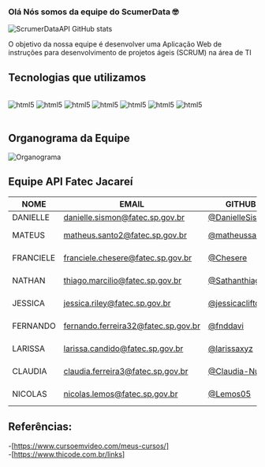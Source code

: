 ### Olá Nós somos da equipe do ScumerData 🤓
![ScrumerDataAPI GitHub stats](https://github-readme-stats.vercel.app/api?username=ScrumerDataAPI&show_icons=true&theme=dracula)

O objetivo da nossa equipe é desenvolver uma Aplicação Web de instruções para desenvolvimento de projetos ágeis (SCRUM) na área de TI

## Tecnologias que utilizamos

<div style="display: inline_block"><br>
    <img alignm alt= "html5" src="https://img.shields.io/badge/HTML5-E34F26?style=for-the-badge&logo=html5&logoColor=white"/>
    <img alignm alt= "html5" src="https://img.shields.io/badge/JavaScript-F7DF1E?style=for-the-badge&logo=javascript&logoColor=black"/>
    <img alignm alt= "html5" src="https://img.shields.io/badge/CSS3-1572B6?style=for-the-badge&logo=css3&logoColor=white"/>
    <img alignm alt= "html5" src="https://img.shields.io/badge/Markdown-000000?style=for-the-badge&logo=markdown&logoColor=white"/>
    <img alignm alt= "html5" src="https://img.shields.io/badge/Figma-F24E1E?style=for-the-badge&logo=figma&logoColor=white"/>
    <img alignm alt= "html5" src="https://img.shields.io/badge/gimp-5C5543?style=for-the-badge&logo=gimp&logoColor=white"/>
    <img alignm alt= "html5" src="https://img.shields.io/badge/GIT-E44C30?style=for-the-badge&logo=git&logoColor=white"/>
        </div><br>

## Organograma da Equipe

![Organograma](https://user-images.githubusercontent.com/127904356/227740777-c6355492-71a6-4e83-9ff8-4458dc27860b.png)


## Equipe API Fatec Jacareí

NOME	|	EMAIL	|	GITHUB	|	CARGO
---	|	---	|	---	|	---
DANIELLE	|	danielle.sismon@fatec.sp.gov.br	|	[@DanielleSismon](https://github.com/DanielleSismon)	|	PO
MATEUS	|	matheus.santo2@fatec.sp.gov.br	|	[@matheussanto2](https://github.com/matheussanto2)	|	Master Scrum
FRANCIELE	|	franciele.chesere@fatec.sp.gov.br	|	[@Chesere](https://github.com/ChesereF)|	Tem Dev
NATHAN	|	thiago.marcilio@fatec.sp.gov.br	|	[@Sathanthiago](https://github.com/Sathanthiago)	|	Tem Dev
JESSICA	|	jessica.riley@fatec.sp.gov.br	|	[@jessicaclifton](https://github.com/jessicaclifton)	|	Tem Dev
FERNANDO	|	fernando.ferreira32@fatec.sp.gov.br	|	[@fnddavi](https://github.com/fnddavi)	|	Tem Dev
LARISSA	|	larissa.candido@fatec.sp.gov.br	|	[@larissaxyz](https://github.com/larissaxyz)	|	Tem Dev
CLAUDIA	|	claudia.ferreira3@fatec.sp.gov.br	|	[@Claudia-Nunes](https://github.com/Claudia-Nunes)|	Tem Dev
NICOLAS	|	nicolas.lemos@fatec.sp.gov.br	|	[@Lemos05](https://github.com/Lemos05)	|	Tem Dev


## Referências:

-[https://www.cursoemvideo.com/meus-cursos/]<br>
-[https://www.thicode.com.br/links]
